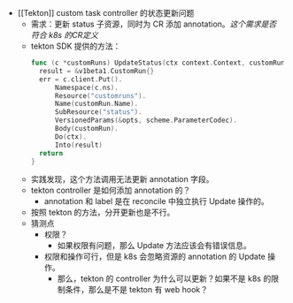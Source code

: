 - [[Tekton]] custom task controller 的状态更新问题
	- 需求：更新 status 子资源，同时为 CR 添加 annotation。*这个需求是否符合 k8s 的CR定义*
	- tekton SDK 提供的方法：
	  ```go
	  func (c *customRuns) UpdateStatus(ctx context.Context, customRun *v1beta1.CustomRun, opts v1.UpdateOptions) (result *v1beta1.CustomRun, err error) {
	  	result = &v1beta1.CustomRun{}
	  	err = c.client.Put().
	  		Namespace(c.ns).
	  		Resource("customruns").
	  		Name(customRun.Name).
	  		SubResource("status").
	  		VersionedParams(&opts, scheme.ParameterCodec).
	  		Body(customRun).
	  		Do(ctx).
	  		Into(result)
	  	return
	  }
	  ```
	- 实践发现，这个方法调用无法更新 annotation 字段。
	- tekton controller 是如何添加 annotation 的？
		- annotation 和 label 是在 reconcile 中独立执行 Update 操作的。
	- 按照 tekton 的方法，分开更新也是不行。
	- 猜测点
		- 权限？
			- 如果权限有问题，那么 Update 方法应该会有错误信息。
		- 权限和操作可行，但是 k8s 会忽略资源的 annotation 的 Update 操作。
			- 那么，tekton 的 controller 为什么可以更新？如果不是 k8s 的限制条件，那么是不是 tekton 有 web hook？
